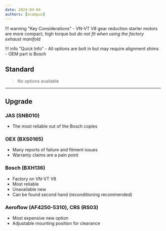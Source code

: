 ```yaml
---
date: 2024-04-04
authors: [ocampus]
---
```


!!! warning "Key Considerations"
    - VN-VT V8 gear reduction starter motors are more compact, high torque but _do not fit when using the factory exhaust manifold_

!!! info "Quick Info"
    - All options are bolt in but may require alignment shims
    - OEM part is Bosch

## Standard

> No options available

---

## Upgrade

### JAS (SNB010)
- The most reliable out of the Bosch copies

### OEX (BXS0165)
- Many reports of failure and fitment issues
- Warranty claims are a pain point

### Bosch (BXH136)
- Factory on VN-VT V8
- Most reliable
- Unavailable new
- Can be found second hand (reconditioning recommended)

### Aeroflow (AF4250-5310), CRS (RS03)
- Most expensive new option
- Adjustable mounting position for clearance
